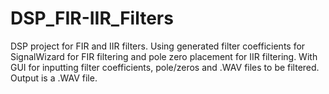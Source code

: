 # DSP_FIR-IIR_Filters
DSP project for FIR and IIR filters. Using generated filter coefficients for SignalWizard for FIR filtering and pole zero placement for IIR filtering. With GUI for inputting filter coefficients, pole/zeros and .WAV files to be filtered. Output is a .WAV file.
